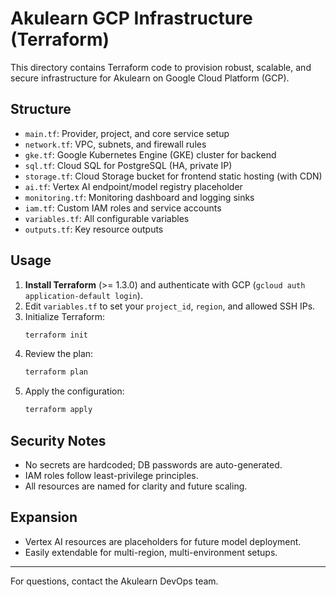 # Akulearn GCP Infrastructure (Terraform)

This directory contains Terraform code to provision robust, scalable, and secure infrastructure for Akulearn on Google Cloud Platform (GCP).

## Structure
- `main.tf`: Provider, project, and core service setup
- `network.tf`: VPC, subnets, and firewall rules
- `gke.tf`: Google Kubernetes Engine (GKE) cluster for backend
- `sql.tf`: Cloud SQL for PostgreSQL (HA, private IP)
- `storage.tf`: Cloud Storage bucket for frontend static hosting (with CDN)
- `ai.tf`: Vertex AI endpoint/model registry placeholder
- `monitoring.tf`: Monitoring dashboard and logging sinks
- `iam.tf`: Custom IAM roles and service accounts
- `variables.tf`: All configurable variables
- `outputs.tf`: Key resource outputs

## Usage

1. **Install Terraform** (>= 1.3.0) and authenticate with GCP (`gcloud auth application-default login`).
2. Edit `variables.tf` to set your `project_id`, `region`, and allowed SSH IPs.
3. Initialize Terraform:
   ```sh
   terraform init
   ```
4. Review the plan:
   ```sh
   terraform plan
   ```
5. Apply the configuration:
   ```sh
   terraform apply
   ```

## Security Notes
- No secrets are hardcoded; DB passwords are auto-generated.
- IAM roles follow least-privilege principles.
- All resources are named for clarity and future scaling.

## Expansion
- Vertex AI resources are placeholders for future model deployment.
- Easily extendable for multi-region, multi-environment setups.

---

For questions, contact the Akulearn DevOps team.
